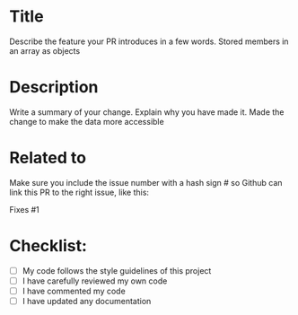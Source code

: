# Title

Describe the feature your PR introduces in a few words.
Stored members in an array as objects

# Description

Write a summary of your change. Explain why you have made it.
Made the change to make the data more accessible

# Related to

Make sure you include the issue number with a hash sign # so Github can link this PR to the right issue, like this:

Fixes #1

# Checklist:

- [ ] My code follows the style guidelines of this project
- [ ] I have carefully reviewed my own code
- [ ] I have commented my code
- [ ] I have updated any documentation
